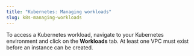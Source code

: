 ```yaml
---
title: "Kubernetes: Managing workloads"
slug: k8s-managing-workloads
---
```



To access a Kubernetes workload, navigate to your Kubernetes environment and click on the **Workloads** tab.  At least one VPC must exist before an instance can be created.

